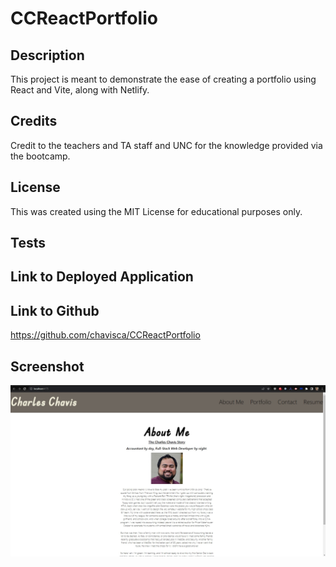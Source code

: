 # CCReactPortfolio
## Description

This project is meant to demonstrate the ease of creating a portfolio using React and Vite, along with Netlify.   

## Credits
Credit to the teachers and TA staff and UNC for the knowledge provided via the bootcamp.  

## License
This was created using the MIT License for educational purposes only.  

## Tests  

## Link to Deployed Application

## Link to Github
https://github.com/chavisca/CCReactPortfolio

## Screenshot

![Screenshot_of_the_Express_Note_Taker](/assets/images/Screenshot.JPG)